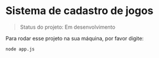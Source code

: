 # Sistema de cadastro de jogos #    

> Status do projeto: Em desenvolvimento


Para rodar esse projeto na sua máquina, por favor digite:

```
node app.js
``` 
